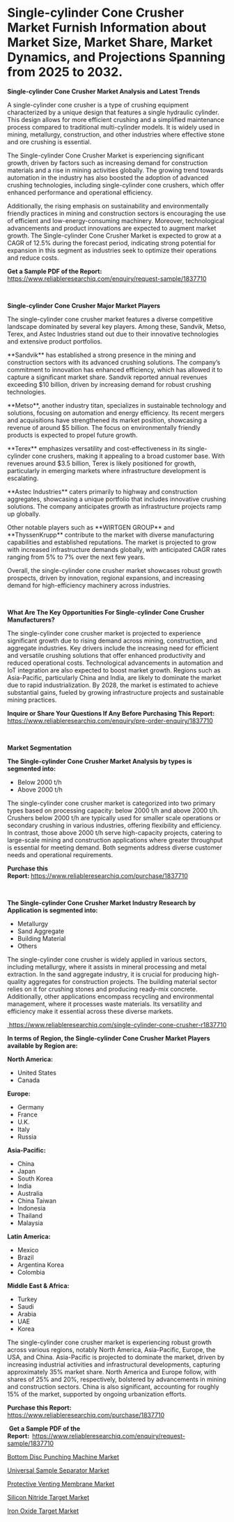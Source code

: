 <p><h1>Single-cylinder Cone Crusher Market Furnish Information about Market Size, Market Share, Market Dynamics, and Projections Spanning from 2025 to 2032.</h1></p><p><strong>Single-cylinder Cone Crusher Market Analysis and Latest Trends</strong></p>
<p><p>A single-cylinder cone crusher is a type of crushing equipment characterized by a unique design that features a single hydraulic cylinder. This design allows for more efficient crushing and a simplified maintenance process compared to traditional multi-cylinder models. It is widely used in mining, metallurgy, construction, and other industries where effective stone and ore crushing is essential.</p><p>The Single-cylinder Cone Crusher Market is experiencing significant growth, driven by factors such as increasing demand for construction materials and a rise in mining activities globally. The growing trend towards automation in the industry has also boosted the adoption of advanced crushing technologies, including single-cylinder cone crushers, which offer enhanced performance and operational efficiency.</p><p>Additionally, the rising emphasis on sustainability and environmentally friendly practices in mining and construction sectors is encouraging the use of efficient and low-energy-consuming machinery. Moreover, technological advancements and product innovations are expected to augment market growth. The Single-cylinder Cone Crusher Market is expected to grow at a CAGR of 12.5% during the forecast period, indicating strong potential for expansion in this segment as industries seek to optimize their operations and reduce costs.</p></p>
<p><strong>Get a Sample PDF of the Report:&nbsp;</strong> <a href="https://www.reliableresearchiq.com/enquiry/request-sample/1837710?utm_campaign=1842&utm_medium=2&utm_source=Github&utm_content=ia&utm_term=12042025&utm_id=single-cylinder-cone-crusher">https://www.reliableresearchiq.com/enquiry/request-sample/1837710</a></p>
<p>&nbsp;</p>
<p><strong>Single-cylinder Cone Crusher Major Market Players</strong></p>
<p><p>The single-cylinder cone crusher market features a diverse competitive landscape dominated by several key players. Among these, Sandvik, Metso, Terex, and Astec Industries stand out due to their innovative technologies and extensive product portfolios.</p><p>**Sandvik** has established a strong presence in the mining and construction sectors with its advanced crushing solutions. The company’s commitment to innovation has enhanced efficiency, which has allowed it to capture a significant market share. Sandvik reported annual revenues exceeding $10 billion, driven by increasing demand for robust crushing technologies.</p><p>**Metso**, another industry titan, specializes in sustainable technology and solutions, focusing on automation and energy efficiency. Its recent mergers and acquisitions have strengthened its market position, showcasing a revenue of around $5 billion. The focus on environmentally friendly products is expected to propel future growth.</p><p>**Terex** emphasizes versatility and cost-effectiveness in its single-cylinder cone crushers, making it appealing to a broad customer base. With revenues around $3.5 billion, Terex is likely positioned for growth, particularly in emerging markets where infrastructure development is escalating.</p><p>**Astec Industries** caters primarily to highway and construction aggregates, showcasing a unique portfolio that includes innovative crushing solutions. The company anticipates growth as infrastructure projects ramp up globally.</p><p>Other notable players such as **WIRTGEN GROUP** and **ThyssenKrupp** contribute to the market with diverse manufacturing capabilities and established reputations. The market is projected to grow with increased infrastructure demands globally, with anticipated CAGR rates ranging from 5% to 7% over the next few years.</p><p>Overall, the single-cylinder cone crusher market showcases robust growth prospects, driven by innovation, regional expansions, and increasing demand for high-efficiency machinery across industries.</p></p>
<p>&nbsp;</p>
<p><strong>What Are The Key Opportunities For Single-cylinder Cone Crusher Manufacturers?</strong></p>
<p><p>The single-cylinder cone crusher market is projected to experience significant growth due to rising demand across mining, construction, and aggregate industries. Key drivers include the increasing need for efficient and versatile crushing solutions that offer enhanced productivity and reduced operational costs. Technological advancements in automation and IoT integration are also expected to boost market growth. Regions such as Asia-Pacific, particularly China and India, are likely to dominate the market due to rapid industrialization. By 2028, the market is estimated to achieve substantial gains, fueled by growing infrastructure projects and sustainable mining practices.</p></p>
<p><strong>Inquire or Share Your Questions If Any Before Purchasing This Report:</strong> <a href="https://www.reliableresearchiq.com/enquiry/pre-order-enquiry/1837710?utm_campaign=1842&utm_medium=2&utm_source=Github&utm_content=ia&utm_term=12042025&utm_id=single-cylinder-cone-crusher">https://www.reliableresearchiq.com/enquiry/pre-order-enquiry/1837710</a></p>
<p>&nbsp;</p>
<p><strong>Market Segmentation</strong></p>
<p><strong>The Single-cylinder Cone Crusher Market Analysis by types is segmented into:</strong></p>
<p><ul><li>Below 2000 t/h</li><li>Above 2000 t/h</li></ul></p>
<p><p>The single-cylinder cone crusher market is categorized into two primary types based on processing capacity: below 2000 t/h and above 2000 t/h. Crushers below 2000 t/h are typically used for smaller scale operations or secondary crushing in various industries, offering flexibility and efficiency. In contrast, those above 2000 t/h serve high-capacity projects, catering to large-scale mining and construction applications where greater throughput is essential for meeting demand. Both segments address diverse customer needs and operational requirements.</p></p>
<p><strong>Purchase this Report:&nbsp;</strong><a href="https://www.reliableresearchiq.com/purchase/1837710?utm_campaign=1842&utm_medium=2&utm_source=Github&utm_content=ia&utm_term=12042025&utm_id=single-cylinder-cone-crusher">https://www.reliableresearchiq.com/purchase/1837710</a></p>
<p>&nbsp;</p>
<p><strong>The Single-cylinder Cone Crusher Market Industry Research by Application is segmented into:</strong></p>
<p><ul><li>Metallurgy</li><li>Sand Aggregate</li><li>Building Material</li><li>Others</li></ul></p>
<p><p>The single-cylinder cone crusher is widely applied in various sectors, including metallurgy, where it assists in mineral processing and metal extraction. In the sand aggregate industry, it is crucial for producing high-quality aggregates for construction projects. The building material sector relies on it for crushing stones and producing ready-mix concrete. Additionally, other applications encompass recycling and environmental management, where it processes waste materials. Its versatility and efficiency make it essential across these diverse markets.</p></p>
<p><a href="https://www.reliableresearchiq.com/single-cylinder-cone-crusher-r1837710?utm_campaign=1842&utm_medium=2&utm_source=Github&utm_content=ia&utm_term=12042025&utm_id=single-cylinder-cone-crusher">&nbsp;https://www.reliableresearchiq.com/single-cylinder-cone-crusher-r1837710</a></p>
<p><strong>In terms of Region, the Single-cylinder Cone Crusher Market Players available by Region are:</strong></p>
<p>
    <p> <strong> North America: </strong>
        <ul>
            <li>United States</li>
            <li>Canada</li>
        </ul>
        </p> 
    <p> <strong> Europe: </strong>
        <ul>
            <li>Germany</li>
            <li>France</li>
            <li>U.K.</li>
            <li>Italy</li>
            <li>Russia</li>
        </ul>
        </p> 
    <p> <strong> Asia-Pacific: </strong>
        <ul>
            <li>China</li>
            <li>Japan</li>
            <li>South Korea</li>
            <li>India</li>
            <li>Australia</li>
            <li>China Taiwan</li>
            <li>Indonesia</li>
            <li>Thailand</li>
            <li>Malaysia</li>
        </ul>
        </p> 
    <p> <strong> Latin America: </strong>
        <ul>
            <li>Mexico</li>
            <li>Brazil</li>
            <li>Argentina Korea</li>
            <li>Colombia</li>
        </ul>
        </p> 
    <p> <strong> Middle East & Africa: </strong>
        <ul>
            <li>Turkey</li>
            <li>Saudi</li>
            <li>Arabia</li>
            <li>UAE</li>
            <li>Korea</li>
        </ul>
    </p>
    </p>
<p><p>The single-cylinder cone crusher market is experiencing robust growth across various regions, notably North America, Asia-Pacific, Europe, the USA, and China. Asia-Pacific is projected to dominate the market, driven by increasing industrial activities and infrastructural developments, capturing approximately 35% market share. North America and Europe follow, with shares of 25% and 20%, respectively, bolstered by advancements in mining and construction sectors. China is also significant, accounting for roughly 15% of the market, supported by ongoing urbanization efforts.</p></p>
<p><strong>Purchase this Report: </strong><a href="https://www.reliableresearchiq.com/purchase/1837710?utm_campaign=1842&utm_medium=2&utm_source=Github&utm_content=ia&utm_term=12042025&utm_id=single-cylinder-cone-crusher">https://www.reliableresearchiq.com/purchase/1837710</a></p>
<p>&nbsp;<strong>Get a Sample PDF of the Report:&nbsp;&nbsp;</strong><a href="https://www.reliableresearchiq.com/enquiry/request-sample/1837710?utm_campaign=1842&utm_medium=2&utm_source=Github&utm_content=ia&utm_term=12042025&utm_id=single-cylinder-cone-crusher">https://www.reliableresearchiq.com/enquiry/request-sample/1837710</a></p>
<p><strong></strong></p>
<p><p><a href="https://github.com/lazloklitz2e/Market-Research-Report-List-1/blob/main/bottom-disc-punching-machine-market.md?utm_campaign=1842&utm_medium=2&utm_source=Github&utm_content=ia&utm_term=12042025&utm_id=single-cylinder-cone-crusher">Bottom Disc Punching Machine Market</a></p><p><a href="https://github.com/rueffmuoloqw/Market-Research-Report-List-1/blob/main/universal-sample-separator-market.md?utm_campaign=1842&utm_medium=2&utm_source=Github&utm_content=ia&utm_term=12042025&utm_id=single-cylinder-cone-crusher">Universal Sample Separator Market</a></p><p><a href="https://github.com/saqafidrahea/Market-Research-Report-List-1/blob/main/protective-venting-membrane-market.md?utm_campaign=1842&utm_medium=2&utm_source=Github&utm_content=ia&utm_term=12042025&utm_id=single-cylinder-cone-crusher">Protective Venting Membrane Market</a></p><p><a href="https://github.com/onutsheinz/Market-Research-Report-List-1/blob/main/silicon-nitride-target-market.md?utm_campaign=1842&utm_medium=2&utm_source=Github&utm_content=ia&utm_term=12042025&utm_id=single-cylinder-cone-crusher">Silicon Nitride Target Market</a></p><p><a href="https://github.com/atawanyeze/Market-Research-Report-List-1/blob/main/iron-oxide-target-market.md?utm_campaign=1842&utm_medium=2&utm_source=Github&utm_content=ia&utm_term=12042025&utm_id=single-cylinder-cone-crusher">Iron Oxide Target Market</a></p></p>